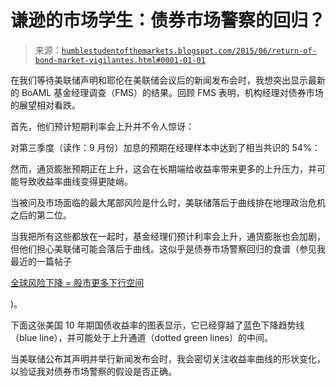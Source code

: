 <!--yml

分类：未分类

日期：2024-05-18 03:19:48

-->

# 谦逊的市场学生：债券市场警察的回归？

> 来源：[`humblestudentofthemarkets.blogspot.com/2015/06/return-of-bond-market-vigilantes.html#0001-01-01`](https://humblestudentofthemarkets.blogspot.com/2015/06/return-of-bond-market-vigilantes.html#0001-01-01)

在我们等待美联储声明和耶伦在美联储会议后的新闻发布会时，我想突出显示最新的 BoAML 基金经理调查（FMS）的结果。回顾 FMS 表明，机构经理对债券市场的展望相对看跌。

首先，他们预计短期利率会上升并不令人惊讶：

对第三季度（读作：9 月份）加息的预期在经理样本中达到了相当共识的 54%：

然而，通货膨胀预期正在上升，这会在长期端给收益率带来更多的上升压力，并可能导致收益率曲线变得更陡峭。

当被问及市场面临的最大尾部风险是什么时，美联储落后于曲线排在地理政治危机之后的第二位。

当我把所有这些都放在一起时，基金经理们预计利率会上升，通货膨胀也会加剧，但他们担心美联储可能会落后于曲线。这似乎是债券市场警察回归的食谱（参见我最近的一篇帖子

[全球风险下降 = 股市更多下行空间](http://humblestudentofthemarkets.blogspot.com/2015/06/global-risk-off-more-downside-for-stocks.html)

)。

下面这张美国 10 年期国债收益率的图表显示，它已经穿越了蓝色下降趋势线（blue line），并可能处于上升通道（dotted green lines）的中间。

当美联储公布其声明并举行新闻发布会时，我会密切关注收益率曲线的形状变化，以验证我对债券市场警察的假设是否正确。
